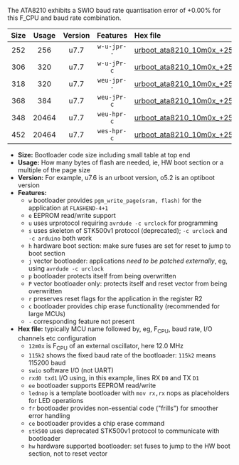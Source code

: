 The ATA8210 exhibits a SWIO baud rate quantisation error of +0.00% for this F_CPU and baud rate combination.

|Size|Usage|Version|Features|Hex file|
|:-:|:-:|:-:|:-:|:--|
|252|256|u7.7|`w-u-jpr--`|[urboot_ata8210_10m0x_+250k0_swio_rxb0_txb1.hex](https://raw.githubusercontent.com/stefanrueger/urboot.hex/main/mcus/ata8210/external_oscillator/fcpu_10m0x/br_+250k0/urboot_ata8210_10m0x_+250k0_swio_rxb0_txb1.hex)|
|306|320|u7.7|`w-u-jPr-c`|[urboot_ata8210_10m0x_+250k0_swio_rxb0_txb1_lednop_fr_ce.hex](https://raw.githubusercontent.com/stefanrueger/urboot.hex/main/mcus/ata8210/external_oscillator/fcpu_10m0x/br_+250k0/urboot_ata8210_10m0x_+250k0_swio_rxb0_txb1_lednop_fr_ce.hex)|
|318|320|u7.7|`weu-jpr--`|[urboot_ata8210_10m0x_+250k0_swio_rxb0_txb1_ee.hex](https://raw.githubusercontent.com/stefanrueger/urboot.hex/main/mcus/ata8210/external_oscillator/fcpu_10m0x/br_+250k0/urboot_ata8210_10m0x_+250k0_swio_rxb0_txb1_ee.hex)|
|368|384|u7.7|`weu-jPr-c`|[urboot_ata8210_10m0x_+250k0_swio_rxb0_txb1_ee_lednop_fr_ce.hex](https://raw.githubusercontent.com/stefanrueger/urboot.hex/main/mcus/ata8210/external_oscillator/fcpu_10m0x/br_+250k0/urboot_ata8210_10m0x_+250k0_swio_rxb0_txb1_ee_lednop_fr_ce.hex)|
|348|20464|u7.7|`weu-hpr-c`|[urboot_ata8210_10m0x_+250k0_swio_rxb0_txb1_ee_lednop_fr_ce_hw.hex](https://raw.githubusercontent.com/stefanrueger/urboot.hex/main/mcus/ata8210/external_oscillator/fcpu_10m0x/br_+250k0/urboot_ata8210_10m0x_+250k0_swio_rxb0_txb1_ee_lednop_fr_ce_hw.hex)|
|452|20464|u7.7|`wes-hpr-c`|[urboot_ata8210_10m0x_+250k0_swio_rxb0_txb1_ee_lednop_fr_ce_stk500_hw.hex](https://raw.githubusercontent.com/stefanrueger/urboot.hex/main/mcus/ata8210/external_oscillator/fcpu_10m0x/br_+250k0/urboot_ata8210_10m0x_+250k0_swio_rxb0_txb1_ee_lednop_fr_ce_stk500_hw.hex)|

- **Size:** Bootloader code size including small table at top end
- **Usage:** How many bytes of flash are needed, ie, HW boot section or a multiple of the page size
- **Version:** For example, u7.6 is an urboot version, o5.2 is an optiboot version
- **Features:**
  + `w` bootloader provides `pgm_write_page(sram, flash)` for the application at `FLASHEND-4+1`
  + `e` EEPROM read/write support
  + `u` uses urprotocol requiring `avrdude -c urclock` for programming
  + `s` uses skeleton of STK500v1 protocol (deprecated); `-c urclock` and `-c arduino` both work
  + `h` hardware boot section: make sure fuses are set for reset to jump to boot section
  + `j` vector bootloader: applications *need to be patched externally*, eg, using `avrdude -c urclock`
  + `p` bootloader protects itself from being overwritten
  + `P` vector bootloader only: protects itself and reset vector from being overwritten
  + `r` preserves reset flags for the application in the register R2
  + `c` bootloader provides chip erase functionality (recommended for large MCUs)
  + `-` corresponding feature not present
- **Hex file:** typically MCU name followed by, eg, F<sub>CPU</sub>, baud rate, I/O channels etc configuration
  + `12m0x` is F<sub>CPU</sub> of an external oscillator, here 12.0 MHz
  + `115k2` shows the fixed baud rate of the bootloader: `115k2` means 115200 baud
  + `swio` software I/O (not UART)
  + `rxd0 txd1` I/O using, in this example, lines RX `D0` and TX `D1`
  + `ee` bootloader supports EEPROM read/write
  + `lednop` is a template bootloader with `mov rx,rx` nops as placeholders for LED operations
  + `fr` bootloader provides non-essential code ("frills") for smoother error handling
  + `ce` bootloader provides a chip erase command
  + `stk500` uses deprecated STK500v1 protocol to communicate with bootloader
  + `hw` hardware supported bootloader: set fuses to jump to the HW boot section, not to reset vector
